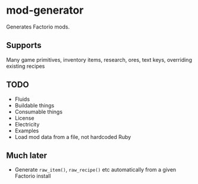 mod-generator
=============

Generates Factorio mods.

## Supports

Many game primitives, inventory items, research, ores, text keys, overriding existing recipes

## TODO

* Fluids
* Buildable things
* Consumable things
* License
* Electricity
* Examples
* Load mod data from a file, not hardcoded Ruby

## Much later

* Generate `raw_item()`, `raw_recipe()` etc automatically from a given Factorio install
